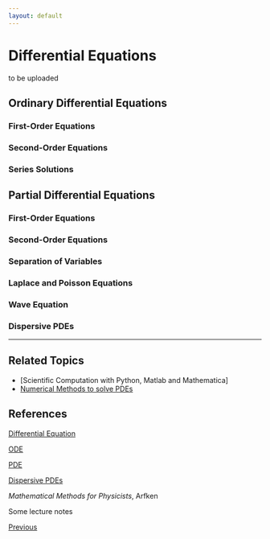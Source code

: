 ```yaml
---
layout: default
---
```



# Differential Equations

to be uploaded

## Ordinary Differential Equations

### First-Order Equations

### Second-Order Equations

### Series Solutions


## Partial Differential Equations

### First-Order Equations

### Second-Order Equations

### Separation of Variables

### Laplace and Poisson Equations

### Wave Equation

### Dispersive PDEs



---

## Related Topics
- [Scientific Computation with Python, Matlab and Mathematica]
- [Numerical Methods to solve PDEs](/Phys/CP/numerical_method.html)

## References
[Differential Equation](https://en.wikipedia.org/wiki/Differential_equation)

[ODE](https://en.wikipedia.org/wiki/Ordinary_differential_equation)

[PDE](https://en.wikipedia.org/wiki/Partial_differential_equation)

[Dispersive PDEs](https://en.wikipedia.org/wiki/Dispersive_partial_differential_equation)

*Mathematical Methods for Physicists*, Arfken

Some lecture notes

<div class="pagination">
  <a href="{{ 'Phys/MP/MP_content.html' | relative_url }}" class="prev-button">Previous</a>
</div>